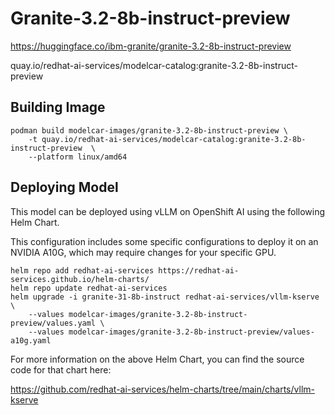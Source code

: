 # Granite-3.2-8b-instruct-preview

https://huggingface.co/ibm-granite/granite-3.2-8b-instruct-preview

quay.io/redhat-ai-services/modelcar-catalog:granite-3.2-8b-instruct-preview

## Building Image

```
podman build modelcar-images/granite-3.2-8b-instruct-preview \
    -t quay.io/redhat-ai-services/modelcar-catalog:granite-3.2-8b-instruct-preview  \
    --platform linux/amd64
```

## Deploying Model

This model can be deployed using vLLM on OpenShift AI using the following Helm Chart.

This configuration includes some specific configurations to deploy it on an NVIDIA A10G, which may require changes for your specific GPU.

```
helm repo add redhat-ai-services https://redhat-ai-services.github.io/helm-charts/
helm repo update redhat-ai-services
helm upgrade -i granite-31-8b-instruct redhat-ai-services/vllm-kserve \
    --values modelcar-images/granite-3.2-8b-instruct-preview/values.yaml \
    --values modelcar-images/granite-3.2-8b-instruct-preview/values-a10g.yaml
```

For more information on the above Helm Chart, you can find the source code for that chart here:

https://github.com/redhat-ai-services/helm-charts/tree/main/charts/vllm-kserve
